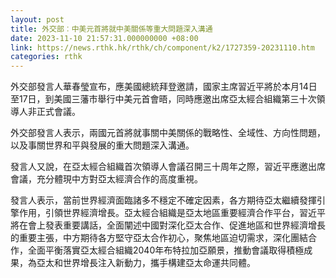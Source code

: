 ```yaml
---
layout: post
title: 外交部︰中美元首將就中美關係等重大問題深入溝通
date: 2023-11-10 21:57:31.000000000 +08:00
link: https://news.rthk.hk/rthk/ch/component/k2/1727359-20231110.htm
categories: rthk
---
```


外交部發言人華春瑩宣布，應美國總統拜登邀請，國家主席習近平將於本月14日至17日，到美國三藩市舉行中美元首會晤，同時應邀出席亞太經合組織第三十次領導人非正式會議。

外交部發言人表示，兩國元首將就事關中美關係的戰略性、全域性、方向性問題，以及事關世界和平與發展的重大問題深入溝通。

發言人又說，在亞太經合組織首次領導人會議召開三十周年之際，習近平應邀出席會議，充分體現中方對亞太經濟合作的高度重視。

發言人表示，當前世界經濟面臨諸多不穩定不確定因素，各方期待亞太繼續發揮引擎作用，引領世界經濟增長。亞太經合組織是亞太地區重要經濟合作平台，習近平將在會上發表重要講話，全面闡述中國對深化亞太合作、促進地區和世界經濟增長的重要主張，中方期待各方堅守亞太合作初心，聚焦地區迫切需求，深化團結合作，全面平衡落實亞太經合組織2040年布特拉加亞願景，推動會議取得積極成果，為亞太和世界增長注入新動力，攜手構建亞太命運共同體。
